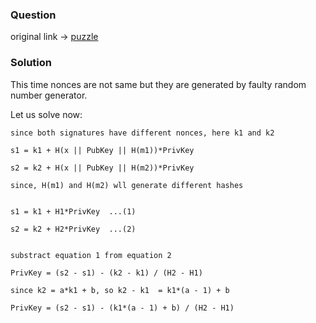 ### Question
original link -> [puzzle](https://gist.github.com/robot-dreams/678bac9ef5d021fbf610d6e171243e0a)


### Solution
This time nonces are not same but they are generated by faulty random number generator.

Let us solve now:
```
since both signatures have different nonces, here k1 and k2

s1 = k1 + H(x || PubKey || H(m1))*PrivKey

s2 = k2 + H(x || PubKey || H(m2))*PrivKey 

since, H(m1) and H(m2) wll generate different hashes


s1 = k1 + H1*PrivKey  ...(1)

s2 = k2 + H2*PrivKey  ...(2)


substract equation 1 from equation 2

PrivKey = (s2 - s1) - (k2 - k1) / (H2 - H1)

since k2 = a*k1 + b, so k2 - k1  = k1*(a - 1) + b

PrivKey = (s2 - s1) - (k1*(a - 1) + b) / (H2 - H1)

```